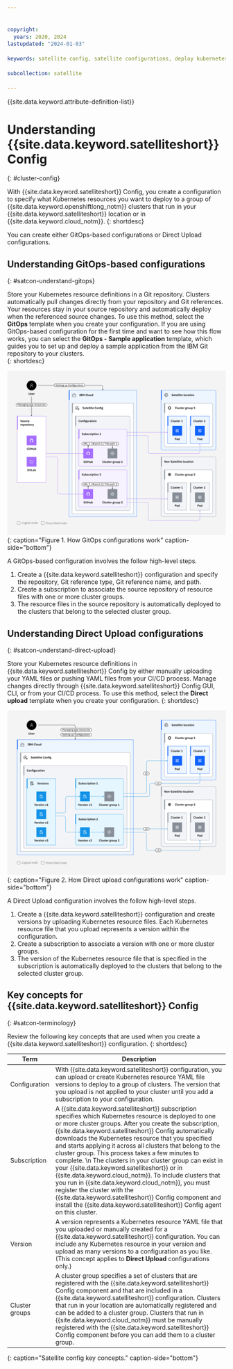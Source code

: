 ```yaml
---


copyright:
  years: 2020, 2024
lastupdated: "2024-01-03"

keywords: satellite config, satellite configurations, deploy kubernetes resources with satellite, satellite deploy apps, satellite subscription, satellite version

subcollection: satellite

---
```


{{site.data.keyword.attribute-definition-list}}

# Understanding {{site.data.keyword.satelliteshort}} Config 
{: #cluster-config}

With {{site.data.keyword.satelliteshort}} Config, you create a configuration to specify what Kubernetes resources you want to deploy to a group of {{site.data.keyword.openshiftlong_notm}} clusters that run in your {{site.data.keyword.satelliteshort}} location or in {{site.data.keyword.cloud_notm}}.
{: shortdesc}

You can create either GitOps-based configurations or Direct Upload configurations.

## Understanding GitOps-based configurations
{: #satcon-understand-gitops}

Store your Kubernetes resource definitions in a Git repository. Clusters automatically pull changes directly from your repository and Git references. Your resources stay in your source repository and automatically deploy when the referenced source changes. To use this method, select the **GitOps** template when you create your configuration. If you are using GitOps-based configuration for the first time and want to see how this flow works, you can select the **GitOps - Sample application** template, which guides you to set up and deploy a sample application from the IBM Git repository to your clusters.  
{: shortdesc}
  
![How {{site.data.keyword.satelliteshort}} configurations work](/images/satcon-gitops.svg){: caption="Figure 1. How GitOps configurations work" caption-side="bottom"}

A GitOps-based configuration involves the follow high-level steps.

1. Create a {{site.data.keyword.satelliteshort}} configuration and specify the repository, Git reference type, Git reference name, and path.
2. Create a subscription to associate the source repository of resource files with one or more cluster groups.
3. The resource files in the source repository is automatically deployed to the clusters that belong to the selected cluster group.
  
## Understanding Direct Upload configurations
{: #satcon-understand-direct-upload}

Store your Kubernetes resource definitions in {{site.data.keyword.satelliteshort}} Config by either manually uploading your YAML files or pushing YAML files from your CI/CD process. Manage changes directly through {{site.data.keyword.satelliteshort}} Config GUI, CLI, or from your CI/CD process. To use this method, select the **Direct upload** template when you create your configuration.
{: shortdesc}

![How {{site.data.keyword.satelliteshort}} configurations work](/images/satcon-direct-upload.svg){: caption="Figure 2. How Direct upload configurations work" caption-side="bottom"}

A Direct Upload configuration involves the follow high-level steps.  

1. Create a {{site.data.keyword.satelliteshort}} configuration and create versions by uploading Kubernetes resource files. Each Kubernetes resource file that you upload represents a version within the configuration.
2. Create a subscription to associate a version with one or more cluster groups. 
3. The version of the Kubernetes resource file that is specified in the subscription is automatically deployed to the clusters that belong to the selected cluster group.  

## Key concepts for {{site.data.keyword.satelliteshort}} Config
{: #satcon-terminology}

Review the following key concepts that are used when you create a {{site.data.keyword.satelliteshort}} configuration.
{: shortdesc}

|Term|Description|
|---------|-------------------|
|Configuration|With {{site.data.keyword.satelliteshort}} configuration, you can upload or create Kubernetes resource YAML file versions to deploy to a group of clusters. The version that you upload is not applied to your cluster until you add a subscription to your configuration. |
|Subscription|A {{site.data.keyword.satelliteshort}} subscription specifies which Kubernetes resource is deployed to one or more cluster groups. After you create the subscription, {{site.data.keyword.satelliteshort}} Config automatically downloads the Kubernetes resource that you specified and starts applying it across all clusters that belong to the cluster group. This process takes a few minutes to complete.  \n The clusters in your cluster group can exist in your {{site.data.keyword.satelliteshort}} or in {{site.data.keyword.cloud_notm}}. To include clusters that you run in {{site.data.keyword.cloud_notm}}, you must register the cluster with the {{site.data.keyword.satelliteshort}} Config component and install the {{site.data.keyword.satelliteshort}} Config agent on this cluster.|
|Version|A version represents a Kubernetes resource YAML file that you uploaded or manually created for a {{site.data.keyword.satelliteshort}} configuration. You can include any Kubernetes resource in your version and upload as many versions to a configuration as you like.  (This concept applies to **Direct Upload** configurations only.)|
|Cluster groups|A cluster group specifies a set of clusters that are registered with the {{site.data.keyword.satelliteshort}} Config component and that are included in a {{site.data.keyword.satelliteshort}} configuration. Clusters that run in your location are automatically registered and can be added to a cluster group. Clusters that run in {{site.data.keyword.cloud_notm}} must be manually registered with the {{site.data.keyword.satelliteshort}} Config component before you can add them to a cluster group. |
{: caption="Satellite config key concepts." caption-side="bottom"}

